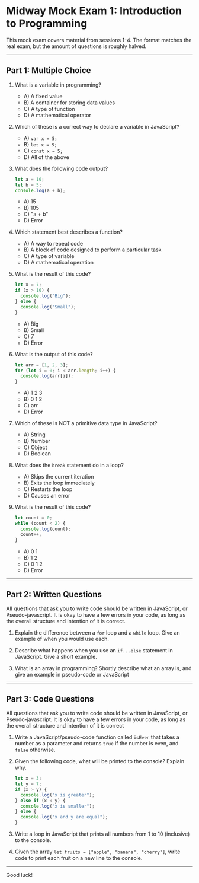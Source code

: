 # Midway Mock Exam 1: Introduction to Programming

This mock exam covers material from sessions 1-4. The format matches the real exam, but the amount of questions is roughly halved.

---

## Part 1: Multiple Choice

1. What is a variable in programming?
    - A) A fixed value
    - B) A container for storing data values
    - C) A type of function
    - D) A mathematical operator

2. Which of these is a correct way to declare a variable in JavaScript?
    - A) `var x = 5;`
    - B) `let x = 5;`
    - C) `const x = 5;`
    - D) All of the above

3. What does the following code output?

    ```js
    let a = 10;
    let b = 5;
    console.log(a + b);
    ```

    - A) 15
    - B) 105
    - C) "a + b"
    - D) Error

4. Which statement best describes a function?
    - A) A way to repeat code
    - B) A block of code designed to perform a particular task
    - C) A type of variable
    - D) A mathematical operation

5. What is the result of this code?

    ```js
    let x = 7;
    if (x > 10) {
      console.log("Big");
    } else {
      console.log("Small");
    }
    ```

    - A) Big
    - B) Small
    - C) 7
    - D) Error

6. What is the output of this code?

    ```js
    let arr = [1, 2, 3];
    for (let i = 0; i < arr.length; i++) {
      console.log(arr[i]);
    }
    ```

    - A) 1 2 3
    - B) 0 1 2
    - C) arr
    - D) Error

7. Which of these is NOT a primitive data type in JavaScript?
    - A) String
    - B) Number
    - C) Object
    - D) Boolean

8. What does the `break` statement do in a loop?
    - A) Skips the current iteration
    - B) Exits the loop immediately
    - C) Restarts the loop
    - D) Causes an error

9. What is the result of this code?

    ```js
    let count = 0;
    while (count < 2) {
      console.log(count);
      count++;
    }
    ```

    - A) 0 1
    - B) 1 2
    - C) 0 1 2
    - D) Error

---

## Part 2: Written Questions

All questions that ask you to write code should be written in JavaScript, or Pseudo-javascript. It is okay to have a few errors in your code, as long as the overall structure and intention of it is correct.

1. Explain the difference between a `for` loop and a `while` loop. Give an example of when you would use each.

2. Describe what happens when you use an `if...else` statement in JavaScript. Give a short example.

3. What is an array in programming? Shortly describe what an array is, and give an example in pseudo-code or JavaScript

---

## Part 3: Code Questions

All questions that ask you to write code should be written in JavaScript, or Pseudo-javascript. It is okay to have a few errors in your code, as long as the overall structure and intention of it is correct

1. Write a JavaScript/pseudo-code function called `isEven` that takes a number as a parameter and returns `true` if the number is even, and `false` otherwise.

2. Given the following code, what will be printed to the console? Explain why.

    ```js
    let x = 3;
    let y = 7;
    if (x > y) {
      console.log("x is greater");
    } else if (x < y) {
      console.log("x is smaller");
    } else {
      console.log("x and y are equal");
    }
    ```

3. Write a loop in JavaScript that prints all numbers from 1 to 10 (inclusive) to the console.

4. Given the array `let fruits = ["apple", "banana", "cherry"]`, write code to print each fruit on a new line to the console.

---

Good luck!
